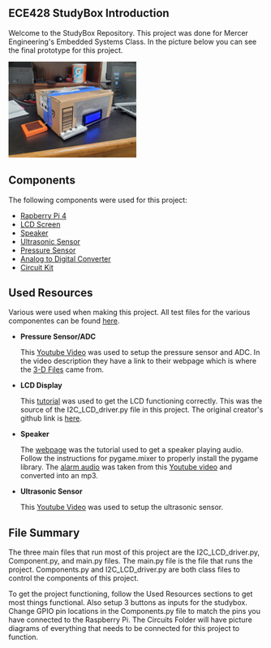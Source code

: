 ## ECE428 StudyBox Introduction
Welcome to the StudyBox Repository. 
This project was done for Mercer Engineering's Embedded Systems Class. 
In the picture below you can see the final prototype for this project.


<img src='Circuits/StudyBox.jpg' width='50%'/>

## Components
The following components were used for this project:
* [Rapberry Pi 4](https://www.amazon.com/dp/B0B1MJJLJP?psc=1&ref=ppx_yo2ov_dt_b_product_details)
* [LCD Screen](https://www.amazon.com/dp/B07QLRD3TM?psc=1&ref=ppx_yo2ov_dt_b_product_details)
* [Speaker](https://www.amazon.com/dp/B07F25T1YR?psc=1&ref=ppx_yo2ov_dt_b_product_details)
* [Ultrasonic Sensor](https://www.amazon.com/dp/B0B1MJJLJP?psc=1&ref=ppx_yo2ov_dt_b_product_details)
* [Pressure Sensor](https://www.amazon.com/dp/B00B887DBC?psc=1&ref=ppx_yo2ov_dt_b_product_details)
* [Analog to Digital Converter](https://www.amazon.com/dp/B00KLBTXME?psc=1&ref=ppx_yo2ov_dt_b_product_details)
* [Circuit Kit](https://www.amazon.com/REXQualis-Electronics-tie-Points-Breadboard-Potentiometer/dp/B073ZC68QG/ref=sr_1_25?crid=2RR9D9XPMXGCG&dib=eyJ2IjoiMSJ9.k2vYgAjJWNGKglAlIkbAgmNMmq0P2bXob5_sCJdIZxm8PLgsNSF3q-j-aqEoUoXLpasH2xtHyN09GVYIJF5s2kaD9qNVJgvc5x21AgRtgmZx1LpvD2cCPdEj4aP5_BBCvEWvrP1w42azb8rpvAM2pZEzlPuVMxKGTgSYOUIPQNkGpI80MjGloDPQArIqUBwEL1bTQHYliWt8Q0m73UW-fmFNzqzIq3foO_sz56FqohTs_K-CAz9rdKnx1KKChErPoVLJ_Tn9GEt9di7jBk8KViHbgjKBR2pjGcMqwpMMAIU.cWGdbxEce1eKIDzWOFAju_Xga7cMGkVY9jJSvgDHRZM&dib_tag=se&keywords=circuit+kit&qid=1714151326&sprefix=circuit+kit%2Caps%2C100&sr=8-25)

## Used Resources
Various were used when making this project. All test files for the various componentes can be found [here](https://github.com/Rbulharowski/ECE428_StudyBox/tree/main/Test_Files).
* **Pressure Sensor/ADC**

    This [Youtube Video](https://www.youtube.com/watch?v=SX0636jmktM&t=530s) was used to setup the pressure sensor and ADC. In the video description they have a link to their webpage which is where the [3-D Files](https://github.com/Rbulharowski/ECE428_StudyBox/tree/main/3-D%20Printing%20Files) came from.
* **LCD Display**

    This [tutorial](https://www.circuitbasics.com/raspberry-pi-i2c-lcd-set-up-and-programming/) was used to get the LCD functioning correctly. This was the source of the I2C_LCD_driver.py file in this project. The original creator's github link is [here](https://gist.github.com/DenisFromHR/cc863375a6e19dce359d).
* **Speaker**

    The [webpage](https://www.jeffgeerling.com/blog/2022/playing-sounds-python-on-raspberry-pi) was the tutorial used to get a speaker playing audio. Follow the instructions for pygame.mixer to properly install the pygame library. The [alarm audio](https://github.com/Rbulharowski/ECE428_StudyBox/tree/main/Audio_Files) was taken from this [Youtube video](https://www.youtube.com/watch?v=5nRgCabardA) and converted into an mp3.
* **Ultrasonic Sensor**

    This [Youtube Video](https://www.youtube.com/watch?v=L90WS-ptnvI&t=86s) was used to setup the ultrasonic sensor.
## File Summary
The three main files that run most of this project are the I2C_LCD_driver.py, Component.py, and main.py files. The main.py file is the file that runs the project. Components.py and I2C_LCD_driver.py are both class files to control the components of this project.

To get the project functioning, follow the Used Resources sections to get most things functional. Also setup 3 buttons as inputs for the studybox. Change GPIO pin locations in the Components.py file to match the pins you have connected to the Raspberry Pi. The Circuits Folder will have picture diagrams of everything that needs to be connected for this project to function. 
